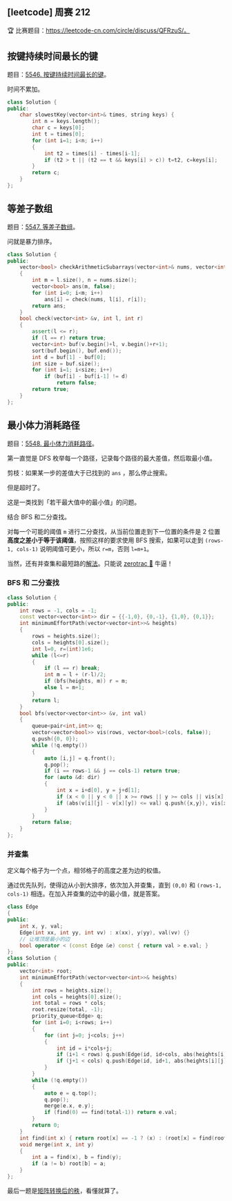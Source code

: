 ## [leetcode] 周赛 212

🏆 比赛题目：https://leetcode-cn.com/circle/discuss/QFRzuS/。

## 按键持续时间最长的键

题目：[5546. 按键持续时间最长的键](https://leetcode-cn.com/problems/slowest-key/)。

时间不累加。

```cpp
class Solution {
public:
    char slowestKey(vector<int>& times, string keys) {
        int n = keys.length();
        char c = keys[0];
        int t = times[0];
        for (int i=1; i<n; i++)
        {
            int t2 = times[i] - times[i-1];
            if (t2 > t || (t2 == t && keys[i] > c)) t=t2, c=keys[i];
        }
        return c;
    }
};
```

## 等差子数组

题目：[5547. 等差子数组](https://leetcode-cn.com/problems/arithmetic-subarrays/)。

问就是暴力排序。

```cpp
class Solution {
public:
    vector<bool> checkArithmeticSubarrays(vector<int>& nums, vector<int>& l, vector<int>& r) 
    {
        int m = l.size(), n = nums.size();
        vector<bool> ans(m, false);
        for (int i=0; i<m; i++)
            ans[i] = check(nums, l[i], r[i]);
        return ans;
    }
    bool check(vector<int> &v, int l, int r)
    {
        assert(l <= r);
        if (l == r) return true;
        vector<int> buf(v.begin()+l, v.begin()+r+1);
        sort(buf.begin(), buf.end());
        int d = buf[1] - buf[0];
        int size = buf.size();
        for (int i=1; i<size; i++)
            if (buf[i] - buf[i-1] != d)
                return false;
        return true;
    }
};
```

## 最小体力消耗路径

题目：[5548. 最小体力消耗路径](https://leetcode-cn.com/problems/path-with-minimum-effort/)。

第一直觉是 DFS 枚举每一个路径，记录每个路径的最大差值，然后取最小值。

剪枝：如果某一步的差值大于已找到的 `ans` ，那么停止搜索。

但是超时了。

这是一类找到「若干最大值中的最小值」的问题。

结合 BFS 和二分查找。

对每一个可能的阈值 `m` 进行二分查找，从当前位置走到下一位置的条件是 2 位置**高度之差小于等于该阈值**，按照这样的要求使用 BFS 搜索，如果可以走到 `(rows-1, cols-1)` 说明阈值可更小，所以 `r=m`，否则 `l=m+1`。

当然，还有并查集和最短路的[解法](https://leetcode-cn.com/problems/path-with-minimum-effort/solution/zui-xiao-ti-li-xiao-hao-lu-jing-by-zerotrac2/)。只能说 [zerotrac 🌸](https://leetcode-cn.com/u/zerotrac2/) 牛逼！

### BFS 和 二分查找

```cpp
class Solution {
public:
    int rows = -1, cols = -1;
    const vector<vector<int>> dir = {{-1,0}, {0,-1}, {1,0}, {0,1}};
    int minimumEffortPath(vector<vector<int>>& heights) 
    {
        rows = heights.size();
        cols = heights[0].size();
        int l=0, r=(int)1e6;
        while (l<=r)
        {
            if (l == r) break;
            int m = l + (r-l)/2;
            if (bfs(heights, m)) r = m;
            else l = m+1;
        }
        return l;
    }
    bool bfs(vector<vector<int>> &v, int val)
    {
        queue<pair<int,int>> q;
        vector<vector<bool>> vis(rows, vector<bool>(cols, false));
        q.push({0, 0});
        while (!q.empty())
        {
            auto [i,j] = q.front();
            q.pop();
            if (i == rows-1 && j == cols-1) return true;
            for (auto &d: dir)
            {
                int x = i+d[0], y = j+d[1];
                if (x < 0 || y < 0 || x >= rows || y >= cols || vis[x][y]) continue;
                if (abs(v[i][j] - v[x][y]) <= val) q.push({x,y}), vis[x][y] = 1;
            }
        }
        return false;
    }
};
```

### 并查集

定义每个格子为一个点，相邻格子的高度之差为边的权值。

通过优先队列，使得边从小到大排序，依次加入并查集，直到 `(0,0)` 和 `(rows-1, cols-1)` 相连。在加入并查集的边中的最小值，就是答案。

```cpp
class Edge 
{
public:
    int x, y, val;
    Edge(int xx, int yy, int vv) : x(xx), y(yy), val(vv) {}
    // 让堆顶是最小的边
    bool operator < (const Edge &e) const { return val > e.val; }
};
class Solution {
public:
    vector<int> root;
    int minimumEffortPath(vector<vector<int>>& heights) 
    {
        int rows = heights.size();
        int cols = heights[0].size();
        int total = rows * cols;
        root.resize(total, -1);
        priority_queue<Edge> q;
        for (int i=0; i<rows; i++)
        {
            for (int j=0; j<cols; j++)
            {
                int id = i*cols+j;
                if (i+1 < rows) q.push(Edge(id, id+cols, abs(heights[i][j] - heights[i+1][j])));
                if (j+1 < cols) q.push(Edge(id, id+1, abs(heights[i][j] - heights[i][j+1])));
            }
        }
        while (!q.empty())
        {
            auto e = q.top();
            q.pop();
            merge(e.x, e.y);
            if (find(0) == find(total-1)) return e.val;
        }
        return 0;
    }
    int find(int x) { return root[x] == -1 ? (x) : (root[x] = find(root[x])); }
    void merge(int x, int y)
    {
        int a = find(x), b = find(y);
        if (a != b) root[b] = a;
    }
};
```

最后一题是[矩阵转换后的秩](https://leetcode-cn.com/problems/rank-transform-of-a-matrix/)，看懂就算了。

